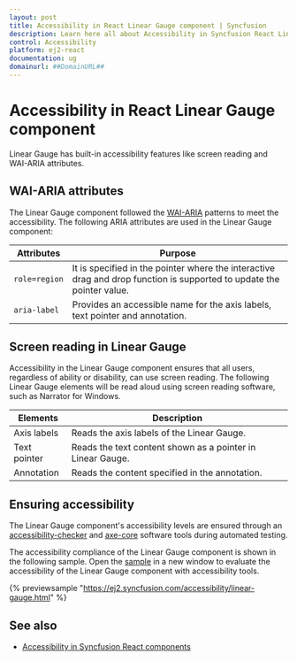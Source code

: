 ```yaml
---
layout: post
title: Accessibility in React Linear Gauge component | Syncfusion
description: Learn here all about Accessibility in Syncfusion React Linear Gauge component of Syncfusion Essential JS 2 and more.
control: Accessibility 
platform: ej2-react
documentation: ug
domainurl: ##DomainURL##
---
```


# Accessibility in React Linear Gauge component

Linear Gauge has built-in accessibility features like screen reading and WAI-ARIA attributes.

## WAI-ARIA attributes

The Linear Gauge component followed the [WAI-ARIA](https://www.w3.org/WAI/ARIA/apg/patterns/alert/) patterns to meet the accessibility. The following ARIA attributes are used in the Linear Gauge component:

| Attributes | Purpose |
| --- | --- |
| `role=region` | It is specified in the pointer where the interactive drag and drop function is supported to update the pointer value. |
| `aria-label` | Provides an accessible name for the axis labels, text pointer and annotation. |

## Screen reading in Linear Gauge

Accessibility in the Linear Gauge component ensures that all users, regardless of ability or disability, can use screen reading. The following Linear Gauge elements will be read aloud using screen reading software, such as Narrator for Windows.

| Elements | Description |
| --- | --- |
| Axis labels | Reads the axis labels of the Linear Gauge.|
| Text pointer | Reads the text content shown as a pointer in Linear Gauge. |
| Annotation | Reads the content specified in the annotation. |

## Ensuring accessibility

The Linear Gauge component's accessibility levels are ensured through an [accessibility-checker](https://www.npmjs.com/package/accessibility-checker) and [axe-core](https://www.npmjs.com/package/axe-core) software tools during automated testing.

The accessibility compliance of the Linear Gauge component is shown in the following sample. Open the [sample](https://ej2.syncfusion.com/accessibility/linear-gauge.html) in a new window to evaluate the accessibility of the Linear Gauge component with accessibility tools.

{% previewsample "https://ej2.syncfusion.com/accessibility/linear-gauge.html" %}

## See also

* [Accessibility in Syncfusion React components](../common/accessibility)
